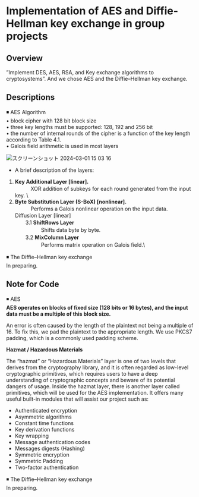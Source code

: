 # Implementation of AES and Diffie-Hellman key exchange in group projects

## Overview

”Implement DES, AES, RSA, and Key exchange algorithms to cryptosystems”. And we chose AES and the Diffie–Hellman key exchange.

## Descriptions

◾️ AES Algorithm\
• block cipher with 128 bit block size
\
• three key lengths must be supported: 128, 192 and 256 bit
\
• the number of internal rounds of the cipher is a function of the key length according to Table 4.1.
\
• Galois field arithmetic is used in most layers

![スクリーンショット 2024-03-01 15 03 16](https://github.com/group-project-for-cryptography/CSCI663_group_d_2/assets/58361623/751b03b1-5e45-47e7-a65b-87f34e227262)

- A brief description of the layers: 
1.	**Key Additional Layer [linear].**\
　　　XOR addition of subkeys for each round generated from the input key. \
2. **Byte Substitution Layer (S-BoX) [nonlinear].**\
　　　Performs a Galois nonlinear operation on the input data.\
Diffusion Layer [linear]\
　　3.1 **ShiftRows Layer**\
　　　　　Shifts data byte by byte.\
　　3.2 **MixColumn Layer**\
　　　　　Performs matrix operation on Galois field.\


◾️ The Diffie–Hellman key exchange\
In preparing.

## Note for Code

◾️ AES\
**AES operates on blocks of fixed size (128 bits or 16 bytes), and the input data must be a multiple of this block size.**

An error is often caused by the length of the plaintext not being a multiple of 16. To fix this, we pad the plaintext to the appropriate length. We use PKCS7 padding, which is a commonly used padding scheme.

**Hazmat / Hazardous Materials**

The “hazmat” or “Hazardous Materials” layer is one of two levels that derives from the cryptography library, and it is often regarded as low-level cryptographic primitives, which requires users to have a deep understanding of cryptographic concepts and beware of its potential dangers of usage. Inside the hazmat layer, there is another layer called primitives, which will be used for the AES implementation. It offers many useful built-in modules that will assist our project such as:

- Authenticated encryption
- Asymmetric algorithms
- Constant time functions
- Key derivation functions
- Key wrapping
- Message authentication codes
- Messages digests (Hashing)
- Symmetric encryption
- Symmetric Padding
- Two-factor authentication

◾️ The Diffie–Hellman key exchange\
In preparing.

